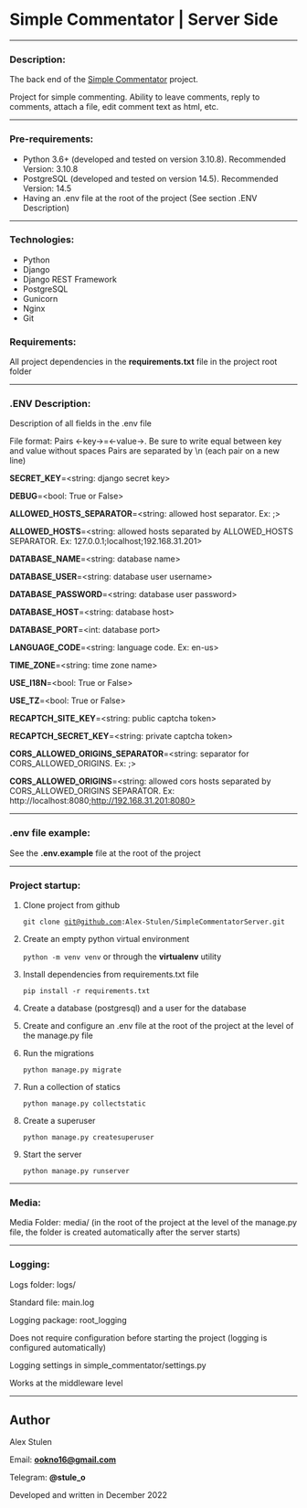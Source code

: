 
# Simple Commentator | Server Side

---

### Description:

The back end of the [Simple Commentator](https://simple-commentator.space) project.

Project for simple commenting. Ability to leave comments, reply to comments, attach a file, edit comment text as html, etc.

---

### Pre-requirements:

* Python 3.6+ (developed and tested on version 3.10.8). Recommended Version: 3.10.8
* PostgreSQL (developed and tested on version 14.5). Recommended Version: 14.5
* Having an .env file at the root of the project (See section .ENV Description)

---

### Technologies:

* Python
* Django
* Django REST Framework
* PostgreSQL
* Gunicorn
* Nginx
* Git

### Requirements:

All project dependencies in the **requirements.txt** file in the project root folder

---

### .ENV Description:

Description of all fields in the .env file

File format: Pairs <-key->=<-value->. Be sure to write equal between key and value without spaces
Pairs are separated by \n (each pair on a new line) 

**SECRET_KEY**=<string: django secret key>

**DEBUG**=<bool: True or False>

**ALLOWED_HOSTS_SEPARATOR**=<string: allowed host separator. Ex: ;>

**ALLOWED_HOSTS**=<string: allowed hosts separated by ALLOWED_HOSTS SEPARATOR. Ex: 127.0.0.1;localhost;192.168.31.201>

**DATABASE_NAME**=<string: database name>

**DATABASE_USER**=<string: database user username>

**DATABASE_PASSWORD**=<string: database user password>

**DATABASE_HOST**=<string: database host>

**DATABASE_PORT**=<int: database port>

**LANGUAGE_CODE**=<string: language code. Ex: en-us>

**TIME_ZONE**=<string: time zone name>

**USE_I18N**=<bool: True or False>

**USE_TZ**=<bool: True or False>

**RECAPTCH_SITE_KEY**=<string: public captcha token>

**RECAPTCH_SECRET_KEY**=<string: private captcha token>

**CORS_ALLOWED_ORIGINS_SEPARATOR**=<string: separator for CORS_ALLOWED_ORIGINS. Ex: ;>

**CORS_ALLOWED_ORIGINS**=<string: allowed cors hosts separated by CORS_ALLOWED_ORIGINS SEPARATOR. Ex: http://localhost:8080;http://192.168.31.201:8080>

---

### .env file example:

See the **.env.example** file at the root of the project

---

### Project startup:

1. Clone project from github

    <code>git clone git@github.com:Alex-Stulen/SimpleCommentatorServer.git</code>
2. Create an empty python virtual environment

    <code>python -m venv venv</code> or through the **virtualenv** utility
3. Install dependencies from requirements.txt file

   <code>pip install -r requirements.txt</code> 
4. Create a database (postgresql) and a user for the database
5. Create and configure an .env file at the root of the project at the level of the manage.py file
6. Run the migrations

    <code>python manage.py migrate</code>
7. Run a collection of statics

    <code>python manage.py collectstatic</code>
8. Create a superuser

    <code>python manage.py createsuperuser</code>
9. Start the server

    <code>python manage.py runserver</code>

---

### Media:

Media Folder: media/ (in the root of the project at the level of the manage.py file, the folder is created automatically after the server starts)

---

### Logging:

Logs folder: logs/

Standard file: main.log

Logging package: root_logging

Does not require configuration before starting the project (logging is configured automatically)

Logging settings in simple_commentator/settings.py

Works at the middleware level

---

## Author
Alex Stulen

Email: **ookno16@gmail.com**

Telegram: **@stule_o**

Developed and written in December 2022
